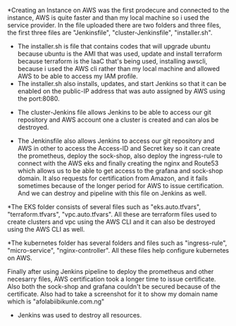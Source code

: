 *Creating an Instance on AWS was the first prodecure and connected to the instance, AWS is quite faster and than my local machine so i used the service provider.
In the file uploaded there are two folders and three files, the first three files are "Jenkinsfile", "cluster-Jenkinsfile", "installer.sh".
- The installer.sh is file that contains codes that will upgrade ubuntu because ubuntu is the AMI that was used, update and install terraform because terraform is the IaaC that's being used, installing awscli, because i used the AWS cli rather than my local machine and allowed AWS to be able to access my IAM profile.
- The installer.sh also installs, updates, and start Jenkins so that it can be enabled on the public-IP address that was auto assigned by AWS using the port:8080.

* The cluster-Jenkins file allows Jenkins to be able to access our git repository and AWS account one a cluster is created and can alos be destroyed.

* The Jenkinsfile also allows Jenkins to access our git repository and AWS in other to access the Access-ID and Secret key so it can create the prometheus, deploy the sock-shop, also deploy the ingress-rule to connect with the AWS eks and finally creating the nginx and Route53 which allows us to be able to get access to the grafana and sock-shop domain. It also requests for certification from Amazon, and it fails sometimes because of the longer period for AWS to issue certification. And we can destroy and pipeline with this file on Jenkins as well. 

*The EKS folder consists of several files such as "eks.auto.tfvars", "terraform.tfvars", "vpc.auto.tfvars". All these are terraform files used to create clusters and vpc using the AWS CLI and it can also be destroyed using the AWS CLI as well.

*The kubernetes folder has several folders and files such as "ingress-rule", "micro-service", "nginx-controller". All these files help configure kubernetes on AWS.

Finally after using Jenkins pipeline to deploy the prometheus and other necesarry files, AWS certification took a longer time to issue certificate. Also both the sock-shop and grafana couldn't be secured because of the certificate.
Also had to take a screenshot for it to show my domain name which is "afolabiibikunle.com.ng"
* Jenkins was used to destroy all resources.
